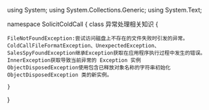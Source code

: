 ﻿using System;
using System.Collections.Generic;
using System.Text;

namespace SolicitColdCall
{
    class 异常处理相关知识
    {

    FileNotFoundException:尝试访问磁盘上不存在的文件失败时引发的异常。
    ColdCallFileFormatException、UnexpectedException、SalesSpyFoundException继承Exception获取在应用程序执行过程中发生的错误。
    InnerException获取导致当前异常的 Exception 实例
    ObjectDisposedException使用包含已释放对象名称的字符串初始化 ObjectDisposedException 类的新实例。

    }
}

